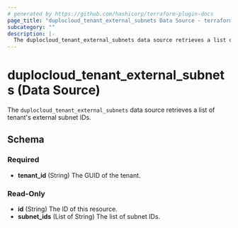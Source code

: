 ```yaml
---
# generated by https://github.com/hashicorp/terraform-plugin-docs
page_title: "duplocloud_tenant_external_subnets Data Source - terraform-provider-duplocloud"
subcategory: ""
description: |-
  The duplocloud_tenant_external_subnets data source retrieves a list of tenant's external subnet IDs.
---
```


# duplocloud_tenant_external_subnets (Data Source)

The `duplocloud_tenant_external_subnets` data source retrieves a list of tenant's external subnet IDs.



<!-- schema generated by tfplugindocs -->
## Schema

### Required

- **tenant_id** (String) The GUID of the tenant.

### Read-Only

- **id** (String) The ID of this resource.
- **subnet_ids** (List of String) The list of subnet IDs.


